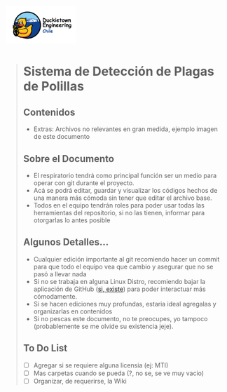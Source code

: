 # <img src="Extras/duckietown_engineering_chile.png" width="160">
>
>
> # Sistema de Detección de Plagas de Polillas
> 
> 
> ## Contenidos
> - Extras: Archivos no relevantes en gran medida, ejemplo imagen de este documento
>
>  
> ## Sobre el Documento
> - El respiratorio tendrá como principal función ser un medio para operar con git durante el proyecto. 
> - Acá se podrá editar, guardar y visualizar los códigos hechos de una manera más cómoda sin tener que editar el archivo base. 
> - Todos en el equipo tendrán roles para poder usar todas las herramientas del repositorio, si no las tienen, informar para otorgarlas lo antes posible
> 
> 
> ## Algunos Detalles...
> * Cualquier edición importante al git recomiendo hacer un commit para que todo el equipo vea que cambio y asegurar que no se pasó a llevar nada
> * Si no se trabaja en alguna Linux Distro, recomiendo bajar la aplicación de GitHub ([si, existe](https://desktop.github.com)) para poder interactuar más cómodamente.
> * Si se hacen ediciones muy profundas, estaria ideal agregalas y organizarlas en contenidos
>* Si no pescas este documento, no te preocupes, yo tampoco (probablemente se me olvide su existencia jeje).
>
> ## To Do List
> - [ ] Agregar si se requiere alguna licensia (ej: MTI)
> - [ ] Mas carpetas cuando se pueda (?, no se, se ve muy vacio)
> - [ ] Organizar, de requerirse, la Wiki
>

